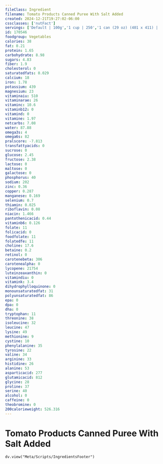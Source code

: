 ```yaml
---
fileClass: Ingredient
filename: Tomato Products Canned Puree With Salt Added
created: 2024-12-21T19:27:02-06:00
cssclasses: ['nutFact']
servings: ['Default | 100g','1 cup | 250','1 can (29 oz) (401 x 411) | 822']
id: 170546
foodgroup: Vegetables
calories: 38
fat: 0.21
protein: 1.65
carbohydrate: 8.98
sugars: 4.83
fiber: 1.9
cholesterol: 0
saturatedfats: 0.029
calcium: 18
iron: 1.78
potassium: 439
magnesium: 23
vitaminaiu: 510
vitaminarae: 26
vitaminc: 10.6
vitaminb12: 0
vitamind: 0
vitamine: 1.97
netcarbs: 7.08
water: 87.88
omega3s: 4
omega6s: 82
pralscore: -7.813
transfattyacids: 0
sucrose: 0
glucose: 2.45
fructose: 2.38
lactose: 0
maltose: 0
galactose: 0
phosphorus: 40
sodium: 202
zinc: 0.36
copper: 0.287
manganese: 0.169
selenium: 0.7
thiamin: 0.025
riboflavin: 0.08
niacin: 1.466
pantothenicacid: 0.44
vitaminb6: 0.126
folate: 11
folicacid: 0
foodfolate: 11
folatedfe: 11
choline: 17.6
betaine: 0.2
retinol: 0
carotenebeta: 306
carotenealpha: 0
lycopene: 21754
luteinzeaxanthin: 0
vitamindiu: 0
vitamink: 3.4
dihydrophylloquinone: 0
monounsaturatedfat: 31
polyunsaturatedfat: 86
epa: 0
dpa: 0
dha: 0
tryptophan: 11
threonine: 38
isoleucine: 32
leucine: 47
lysine: 49
methionine: 9
cystine: 10
phenylalanine: 35
tyrosine: 22
valine: 34
arginine: 33
histidine: 26
alanine: 53
asparticacid: 277
glutamicacid: 812
glycine: 28
proline: 37
serine: 40
alcohol: 0
caffeine: 0
theobromine: 0
200calorieweight: 526.316
---
```


# Tomato Products Canned Puree With Salt Added

```dataviewjs
dv.view("Meta/Scripts/IngredientsFooter")
```